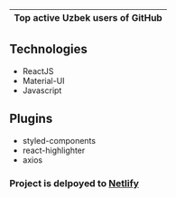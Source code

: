 |Top active Uzbek users of GitHub
|-------------------------------------------------

## Technologies

- ReactJS
- Material-UI
- Javascript

## Plugins

- styled-components
- react-highlighter
- axios

### Project is delpoyed to [Netlify](https://github-rank.netlify.app)

